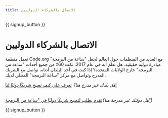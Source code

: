 ```yaml
---
title: الاتصال بالشركاء الدوليين
---
```


{{ signup_button }}

# الاتصال بالشركاء الدوليين

تعمل منظمة Code.org مع العديد من المنظمات حول العالم لجعل "ساعة من البرمجة" مبادرة دولية حقيقية. هل تعلم أنه في عام 2017، تمّت 60٪ من جميع أحداث "ساعة من البرمجة" خارج الولايات المتحدة؟ إذا كنت في أحد البلدان أدناه، تواصل مع الشريك المدرج وتواصل مع مركز "ساعة البرمجة" المحلي لديك.

*هل بلدك غير مدرج هنا؟* [تعرف على كيف تصبح شريكًا دوليًا لنا!](https://code.org/international/apply) <br /> <br />

*هل دولتك غير مدرجة هنا؟*[تقدم بطلب لتصبح شريكًا دوليًا في "ساعة من البرمجة"](https://airtable.com/shreokz55rqubug8F)!

{{ signup_button }}
